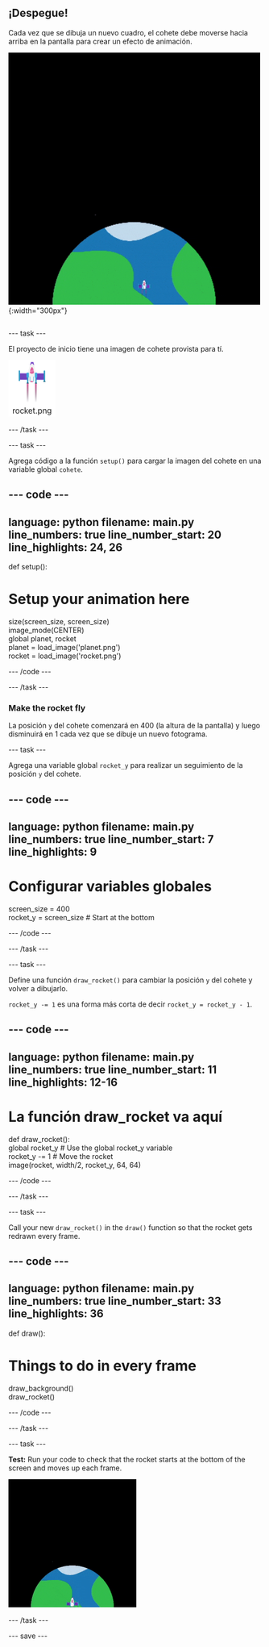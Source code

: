 ## ¡Despegue!

<div style="display: flex; flex-wrap: wrap">
<div style="flex-basis: 200px; flex-grow: 1; margin-right: 15px;">
Cada vez que se dibuja un nuevo cuadro, el cohete debe moverse hacia arriba en la pantalla para crear un efecto de animación.
</div>
<div>

![Un cohete que vuela a una velocidad constante desde la parte inferior hasta la parte superior de la pantalla.](images/fly.gif){:width="300px"}

</div>
</div>

--- task ---

El proyecto de inicio tiene una imagen de cohete provista para tí.

![Image of the rocket in the code editor image gallery.](images/rocket_image.png)

--- /task ---

--- task ---

Agrega código a la función `setup()` para cargar la imagen del cohete en una variable global `cohete`.

--- code ---
---
language: python filename: main.py line_numbers: true line_number_start: 20
line_highlights: 24, 26
---

def setup():   
# Setup your animation here   
size(screen_size, screen_size)   
image_mode(CENTER)   
global planet, rocket   
planet = load_image('planet.png')    
rocket = load_image('rocket.png')

--- /code ---

--- /task ---

### Make the rocket fly

La posición `y` del cohete comenzará en 400 (la altura de la pantalla) y luego disminuirá en 1 cada vez que se dibuje un nuevo fotograma.

--- task ---

Agrega una variable global `rocket_y` para realizar un seguimiento de la posición `y` del cohete.

--- code ---
---
language: python filename: main.py line_numbers: true line_number_start: 7
line_highlights: 9
---

# Configurar variables globales
screen_size = 400    
rocket_y = screen_size  # Start at the bottom

--- /code ---

--- /task ---

--- task ---

Define una función `draw_rocket()` para cambiar la posición `y` del cohete y volver a dibujarlo.

`rocket_y -= 1` es una forma más corta de decir `rocket_y = rocket_y - 1`.

--- code ---
---
language: python filename: main.py line_numbers: true line_number_start: 11
line_highlights: 12-16
---

# La función draw_rocket va aquí
def draw_rocket():   
global rocket_y  # Use the global rocket_y variable    
rocket_y -= 1  # Move the rocket    
image(rocket, width/2, rocket_y, 64, 64)


--- /code ---

--- /task ---

--- task ---

Call your new `draw_rocket()` in the `draw()` function so that the rocket gets redrawn every frame.

--- code ---
---
language: python filename: main.py line_numbers: true line_number_start: 33
line_highlights: 36
---

def draw():   
# Things to do in every frame   
draw_background()   
draw_rocket()


--- /code ---

--- /task ---

--- task ---

**Test:** Run your code to check that the rocket starts at the bottom of the screen and moves up each frame.

![Animation of the rocket flying half way up the screen.](images/rocket_fly.gif)

--- /task ---

--- save ---
